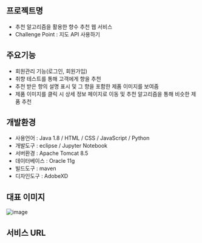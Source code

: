 ## 프로젝트명
- 추천 알고리즘을 활용한 향수 추천 웹 서비스
- Challenge Point : 지도 API 사용하기
## 주요기능
- 회원관리 기능(로그인, 회원가입)
- 취향 테스트를 통해 고객에게 향을 추천
- 추천 받은 향의 설명 표시 및 그 향을 포함한 제품 이미지를 보여줌
- 제품 이미지를 클릭 시 상세 정보 페이지로 이동 및 추천 알고리즘을 통해 비슷한 제품 추천
## 개발환경
- 사용언어 : Java 1.8 / HTML / CSS / JavaScript / Python
- 개발도구 : eclipse / Jupyter Notebook
- 서버환경 : Apache Tomcat 8.5
- 데이터베이스 : Oracle 11g
- 빌드도구 : maven
- 디자인도구 : AdobeXD
## 대표 이미지
![image](https://user-images.githubusercontent.com/97660530/153344283-fe801ac4-dfe3-4c14-9a82-acc8d3949ad9.png)
## 서비스 URL
